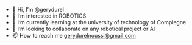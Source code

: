 - 👋 Hi, I’m @gerydurel
- 👀 I’m interested in ROBOTICS
- 🌱 I’m currently learning at the university of technology of Compiegne
- 💞️ I’m looking to collaborate on any robotical project or AI
- 📫 How to reach me gerydurelnoussi@gmail.com

<!---
gerydurel/gerydurel is a ✨ special ✨ repository because its `README.md` (this file) appears on your GitHub profile.
You can click the Preview link to take a look at your changes.
--->
